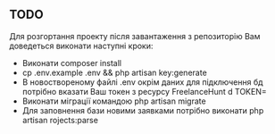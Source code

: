 ## TODO

Для розгортання проекту після завантаження з репозиторію Вам доведеться виконати наступні кроки:

- Виконати composer install
- cp .env.example .env && php artisan key:generate 
- В новоствореному файлі .env окрім даних для підключення бд потрібно вказати Ваш токен з ресурсу FreelanceHunt d TOKEN=
- Виконати міграції командою php artisan migrate
- Для заповнення бази новими заявками потрібно виконати php artisan rojects:parse
